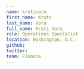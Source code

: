 ```yaml
---
name: krutivora
first_name: Kruti
last_name: Vora
full_name: Kruti Vora
role: Operations Specialist
location: Washington, D.C.
github:
twitter:
team: Finance
---
```

